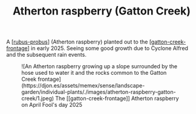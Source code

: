 ﻿---
backlinks:
- title: Rubus probus (Atherton raspberry)
  url: /memex/sense/landscape-garden/plants/rubus-probus.html
- title: Individual plants
  url: /memex/sense/landscape-garden/individual-plants/individual-plants.html
latitude: -27.53902760336878
longitude: 152.0546644182429
photos:
  1:
    date: 2025-04-01 09:54:47
    description: None
    filename: 941A0A5A-2927-4305-8D7C-B82DB0A55236.heic
    latitude: -27.538753333333332
    longitude: 152.05500833333335
    memexFilename: images/atherton-raspberry-gatton-creek/1.jpeg
    title: None
tags:
- individual-plants
- wood-duck-meadows
title: Atherton raspberry (Gatton Creek)
type: single-plant
---
A [[rubus-probus]] (Atherton raspberry) planted out to the [[gatton-creek-frontage]] in early 2025. Seeing some good growth due to Cyclone Alfred and the subsequent rain events.

<figure markdown>
![An Atherton raspberry growing up a slope surrounded by the hose used to water it and the rocks common to the Gatton Creek frontage](https://djon.es/assets/memex/sense/landscape-garden/individual-plants/./images/atherton-raspberry-gatton-creek/1.jpeg)
<caption>The [[gatton-creek-frontage]] Atherton raspberry on April Fool's day 2025</caption>
</figure>

[//begin]: # "Autogenerated link references for markdown compatibility"
[rubus-probus]: ../plants/rubus-probus "Rubus probus (Atherton raspberry)"
[gatton-creek-frontage]: ../gatton-creek-frontage "Gatton creek frontage"
[//end]: # "Autogenerated link references"